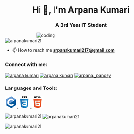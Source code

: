<h1 align="center">Hi 👋, I'm Arpana Kumari</h1>
<h3 align="center">A 3rd Year IT Student</h3>

<img align="right" alt="coding" width="400" src="https://camo.githubusercontent.com/374987f773148e46b1851b9e3bc4bf71b182562dd002620ef3e4263cb3997130/68747470733a2f2f6d69726f2e6d656469756d2e636f6d2f6d61782f3837352f312a7164415731546a434e353768316c6275757a766368672e676966">

<p align="left"> <img src="https://komarev.com/ghpvc/?username=arpanakumari21&label=Profile%20views&color=0e75b6&style=flat" alt="arpanakumari21" /> </p>

- 📫 How to reach me **arpanakumari217@gmail.com**

<h3 align="left">Connect with me:</h3>
<p align="left">
<a href="https://linkedin.com/in/arpana kumari" target="blank"><img align="center" src="https://raw.githubusercontent.com/rahuldkjain/github-profile-readme-generator/master/src/images/icons/Social/linked-in-alt.svg" alt="arpana kumari" height="30" width="40" /></a>
<a href="https://fb.com/arpana kumari" target="blank"><img align="center" src="https://raw.githubusercontent.com/rahuldkjain/github-profile-readme-generator/master/src/images/icons/Social/facebook.svg" alt="arpana kumari" height="30" width="40" /></a>
<a href="https://instagram.com/arpana._pandey" target="blank"><img align="center" src="https://raw.githubusercontent.com/rahuldkjain/github-profile-readme-generator/master/src/images/icons/Social/instagram.svg" alt="arpana._pandey" height="30" width="40" /></a>
</p>

<h3 align="left">Languages and Tools:</h3>
<p align="left"> <a href="https://www.cprogramming.com/" target="_blank" rel="noreferrer"> <img src="https://raw.githubusercontent.com/devicons/devicon/master/icons/c/c-original.svg" alt="c" width="40" height="40"/> </a> <a href="https://www.w3schools.com/css/" target="_blank" rel="noreferrer"> <img src="https://raw.githubusercontent.com/devicons/devicon/master/icons/css3/css3-original-wordmark.svg" alt="css3" width="40" height="40"/> </a> <a href="https://www.w3.org/html/" target="_blank" rel="noreferrer"> <img src="https://raw.githubusercontent.com/devicons/devicon/master/icons/html5/html5-original-wordmark.svg" alt="html5" width="40" height="40"/> </a> </p>

<p><img align="left" src="https://github-readme-stats.vercel.app/api/top-langs?username=arpanakumari21&show_icons=true&locale=en&layout=compact" alt="arpanakumari21" /></p>

<p>&nbsp;<img align="center" src="https://github-readme-stats.vercel.app/api?username=arpanakumari21&show_icons=true&locale=en" alt="arpanakumari21" /></p>

<p><img align="center" src="https://github-readme-streak-stats.herokuapp.com/?user=arpanakumari21&" alt="arpanakumari21" /></p>
